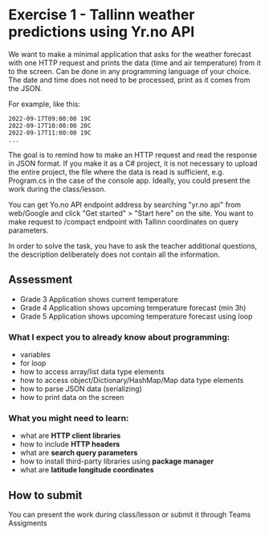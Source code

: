 # Exercise 1 - Tallinn weather predictions using Yr.no API

We want to make a minimal application that asks for the weather forecast with one HTTP request and prints the data (time and air temperature) from it to the screen.
Can be done in any programming language of your choice. The date and time does not need to be processed, print as it comes from the JSON.

For example, like this:

    2022-09-17T09:00:00 19C
    2022-09-17T10:00:00 20C
    2022-09-17T11:00:00 19C
    ...

The goal is to remind how to make an HTTP request and read the response in JSON format.
If you make it as a C# project, it is not necessary to upload the entire project, the file where the data is read is sufficient, e.g. Program.cs in the case of the console app.
Ideally, you could present the work during the class/lesson.

You can get Yo.no API endpoint address by searching "yr.no api" from web/Google and click "Get started" > "Start here" on the site.
You want to make request to /compact endpoint with Tallinn coordinates on query parameters.

In order to solve the task, you have to ask the teacher additional questions, the description deliberately does not contain all the information.

## Assessment
 - Grade 3 Application shows current temperature
 - Grade 4 Application shows upcoming temperature forecast (min 3h)
 - Grade 5 Application shows upcoming temperature forecast using loop

### What I expect you to already know about programming:
* variables
* for loop
* how to access array/list data type elements
* how to access object/Dictionary/HashMap/Map data type elements
* how to parse JSON data (serializing)
* how to print data on the screen

### What you might need to learn:
* what are **HTTP client libraries**
* how to include **HTTP headers**
* what are **search query parameters**
* how to install third-party libraries using **package manager**
* what are **latitude longitude coordinates**

## How to submit
You can present the work during class/lesson or submit it through Teams Assigments
